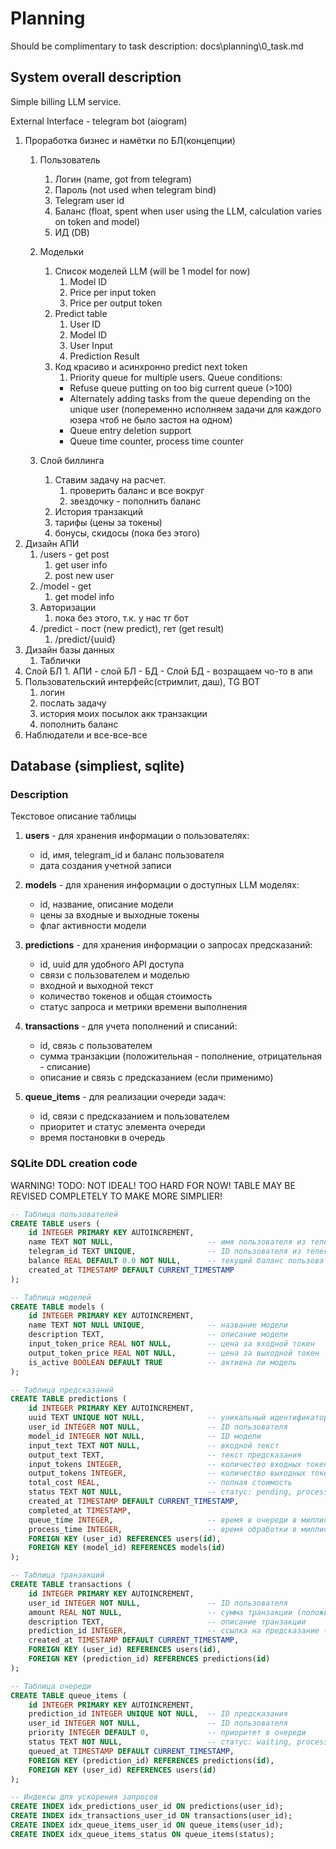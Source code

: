 # Planning

Should be complimentary to task description: docs\planning\0_task.md

## System overall description

Simple billing LLM service.

External Interface - telegram bot (aiogram)

1. Проработка бизнес и намётки по БЛ(концепции)
    1. Пользователь
        1. Логин (name, got from telegram)
        2. Пароль (not used when telegram bind)
        3. Telegram user id
        4. Баланс (float, spent when user using the LLM, calculation varies on token and model) 
        5. ИД (DB)
    2. Модельки
        1. Список моделей LLM (will be 1 model for now)
            1. Model ID
            2. Price per input token
            3. Price per output token
        2. Predict table
            1. User ID
            2. Model ID
            3. User Input
            4. Prediction Result
        3. Код красиво и асинхронно predict next token
           1. Priority queue for multiple users.
           Queue conditions:
           - Refuse queue putting on too big current queue (>100)
           - Alternately adding tasks from the queue depending on the unique user (попеременно исполняем задачи для каждого юзера чтоб не было застоя на одном)
           - Queue entry deletion support
           - Queue time counter, process time counter

    3. Слой биллинга
        1. Ставим задачу на расчет.
            1. проверить  баланс и все вокруг
            2. звездочку - пополнить баланс
        2. История транзакций
        3. тарифы (цены за токены)
        4. бонусы, скидосы (пока без этого)
2. Дизайн АПИ
    1. /users  - get post
       1. get user info
       2. post new user
    2. /model - get
       1. get model info
    3. Авторизации
       1. пока без этого, т.к. у нас тг бот
    4. /predict - пост (new predict), гет (get result)
        1. /predict/{uuid}
3. Дизайн базы данных
    1. Таблички
4. Слой БЛ
        1.  АПИ - слой БЛ - БД - Слой БД - возращаем чо-то в апи
5. Пользовательский интерфейс(стримлит, даш), TG BOT
    1. логин
    2. послать задачу
    3. история моих посылок акк транзакции
    4. пополнить баланс
6. Наблюдатели и все-все-все

## Database (simpliest, sqlite)

### Description

Текстовое описание таблицы

1. **users** - для хранения информации о пользователях:
   - id, имя, telegram_id и баланс пользователя
   - дата создания учетной записи

2. **models** - для хранения информации о доступных LLM моделях:
   - id, название, описание модели
   - цены за входные и выходные токены
   - флаг активности модели

3. **predictions** - для хранения информации о запросах предсказаний:
   - id, uuid для удобного API доступа
   - связи с пользователем и моделью
   - входной и выходной текст
   - количество токенов и общая стоимость
   - статус запроса и метрики времени выполнения

4. **transactions** - для учета пополнений и списаний:
   - id, связь с пользователем
   - сумма транзакции (положительная - пополнение, отрицательная - списание)
   - описание и связь с предсказанием (если применимо)

5. **queue_items** - для реализации очереди задач:
   - id, связи с предсказанием и пользователем
   - приоритет и статус элемента очереди
   - время постановки в очередь

### SQLite DDL creation code

WARNING!
TODO:
NOT IDEAL!
TOO HARD FOR NOW! TABLE MAY BE REVISED COMPLETELY TO MAKE MORE SIMPLIER!

```sql
-- Таблица пользователей
CREATE TABLE users (
    id INTEGER PRIMARY KEY AUTOINCREMENT,
    name TEXT NOT NULL,                     -- имя пользователя из телеграма
    telegram_id TEXT UNIQUE,                -- ID пользователя из телеграма
    balance REAL DEFAULT 0.0 NOT NULL,      -- текущий баланс пользователя
    created_at TIMESTAMP DEFAULT CURRENT_TIMESTAMP
);

-- Таблица моделей
CREATE TABLE models (
    id INTEGER PRIMARY KEY AUTOINCREMENT,
    name TEXT NOT NULL UNIQUE,              -- название модели
    description TEXT,                       -- описание модели
    input_token_price REAL NOT NULL,        -- цена за входной токен
    output_token_price REAL NOT NULL,       -- цена за выходной токен
    is_active BOOLEAN DEFAULT TRUE          -- активна ли модель
);

-- Таблица предсказаний
CREATE TABLE predictions (
    id INTEGER PRIMARY KEY AUTOINCREMENT,
    uuid TEXT UNIQUE NOT NULL,              -- уникальный идентификатор предсказания
    user_id INTEGER NOT NULL,               -- ID пользователя
    model_id INTEGER NOT NULL,              -- ID модели
    input_text TEXT NOT NULL,               -- входной текст
    output_text TEXT,                       -- текст предсказания
    input_tokens INTEGER,                   -- количество входных токенов
    output_tokens INTEGER,                  -- количество выходных токенов
    total_cost REAL,                        -- полная стоимость
    status TEXT NOT NULL,                   -- статус: pending, processing, completed, failed
    created_at TIMESTAMP DEFAULT CURRENT_TIMESTAMP,
    completed_at TIMESTAMP,
    queue_time INTEGER,                     -- время в очереди в миллисекундах
    process_time INTEGER,                   -- время обработки в миллисекундах
    FOREIGN KEY (user_id) REFERENCES users(id),
    FOREIGN KEY (model_id) REFERENCES models(id)
);

-- Таблица транзакций
CREATE TABLE transactions (
    id INTEGER PRIMARY KEY AUTOINCREMENT,
    user_id INTEGER NOT NULL,               -- ID пользователя
    amount REAL NOT NULL,                   -- сумма транзакции (положительная - пополнение, отрицательная - списание)
    description TEXT,                       -- описание транзакции
    prediction_id INTEGER,                  -- ссылка на предсказание (если транзакция связана с предсказанием)
    created_at TIMESTAMP DEFAULT CURRENT_TIMESTAMP,
    FOREIGN KEY (user_id) REFERENCES users(id),
    FOREIGN KEY (prediction_id) REFERENCES predictions(id)
);

-- Таблица очереди
CREATE TABLE queue_items (
    id INTEGER PRIMARY KEY AUTOINCREMENT,
    prediction_id INTEGER UNIQUE NOT NULL,  -- ID предсказания
    user_id INTEGER NOT NULL,               -- ID пользователя
    priority INTEGER DEFAULT 0,             -- приоритет в очереди
    status TEXT NOT NULL,                   -- статус: waiting, processing, completed, canceled
    queued_at TIMESTAMP DEFAULT CURRENT_TIMESTAMP,
    FOREIGN KEY (prediction_id) REFERENCES predictions(id),
    FOREIGN KEY (user_id) REFERENCES users(id)
);

-- Индексы для ускорения запросов
CREATE INDEX idx_predictions_user_id ON predictions(user_id);
CREATE INDEX idx_transactions_user_id ON transactions(user_id);
CREATE INDEX idx_queue_items_user_id ON queue_items(user_id);
CREATE INDEX idx_queue_items_status ON queue_items(status);
```
